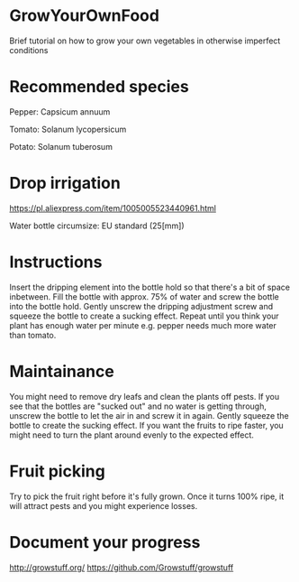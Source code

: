 # GrowYourOwnFood
Brief tutorial on how to grow your own vegetables in otherwise imperfect conditions

# Recommended species
Pepper: Capsicum annuum

Tomato: Solanum lycopersicum

Potato: Solanum tuberosum

# Drop irrigation
https://pl.aliexpress.com/item/1005005523440961.html

Water bottle circumsize: EU standard (25[mm]) 

# Instructions
Insert the dripping element into the bottle hold so that there's a bit of space inbetween. Fill the bottle with approx. 75% of water and screw the bottle into the bottle hold. Gently unscrew the dripping adjustment screw and squeeze the bottle to create a sucking effect. Repeat until you think your plant has enough water per minute e.g. pepper needs much more water than tomato.

# Maintainance
You might need to remove dry leafs and clean the plants off pests. If you see that the bottles are "sucked out" and no water is getting through, unscrew the bottle to let the air in and screw it in again. Gently squeeze the bottle to create the sucking effect. If you want the fruits to ripe faster, you might need to turn the plant around evenly to the expected effect.

# Fruit picking
Try to pick the fruit right before it's fully grown. Once it turns 100% ripe, it will attract pests and you might experience losses.

# Document your progress
http://growstuff.org/
https://github.com/Growstuff/growstuff
